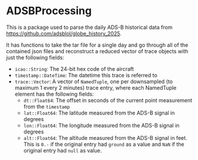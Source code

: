 # ADSBProcessing

This is a package used to parse the daily ADS-B historical data from https://github.com/adsblol/globe_history_2025.

It has functions to take the tar file for a single day and go through all of the contained json files and reconstruct a reduced vector of trace objects with just the following fields:
- `icao::String`: The 24-bit hex code of the aircraft
- `timestamp::DateTime`: The datetime this trace is referred to
- `trace::Vector`: A vector of `NamedTuple`, one per downsampled (to maximum 1 every 2 minutes) trace entry, where each NamedTuple element has the following fields:
  - `dt::Float64`: The offset in seconds of the current point measurement from the `timestamp`
  - `lat::Float64`: The latitude measured from the ADS-B signal in degrees
  - `lon::Float64`: The longitude measured from the ADS-B signal in degrees
  - `alt::Float64`: The altitude measured from the ADS-B signal in feet. This is `0.-` if the original entry had `ground` as a value and `NaN` if the original entry had `null` as value.